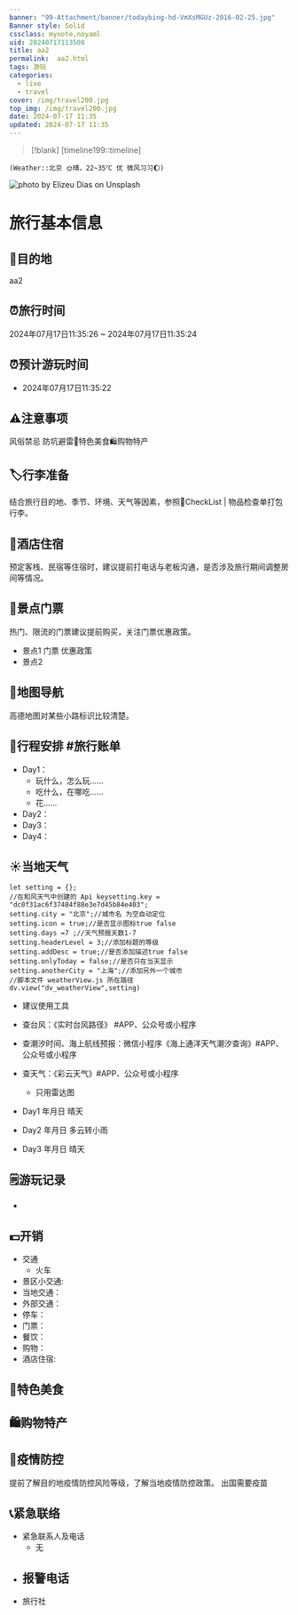 ```yaml
---
banner: "99-Attachment/banner/todaybing-hd-VmXsMGUz-2016-02-25.jpg"
Banner style: Solid
cssclass: mynote,noyaml
uid: 20240717113508 
title: aa2
permalink:  aa2.html
tags: 游玩
categories:
  - live
  - travel
cover: /img/travel200.jpg
top_img: /img/travel200.jpg
date: 2024-07-17 11:35
updated: 2024-07-17 11:35
---
```

> [!blank] 
> [timeline199::timeline]
```ad-flex
(Weather::北京 🌞晴，22~35℃ 优 微风习习🌔)
```

![photo by Elizeu Dias on Unsplash](https://images.unsplash.com/photo-1522529599102-193c0d76b5b6?crop=entropy&cs=srgb&fm=jpg&ixid=M3wzNjM5Nzd8MHwxfHJhbmRvbXx8fHx8fHx8fDE3MjExODczMDl8&ixlib=rb-4.0.3&q=85&w=800&h=500)

# 旅行基本信息

## 🎏目的地
 aa2

## ⏰旅行时间
2024年07月17日11:35:26 ~  2024年07月17日11:35:24

## ⏰预计游玩时间
- 2024年07月17日11:35:22

## ⚠️注意事项
风俗禁忌
防坑避雷🍚特色美食🛍️购物特产

## 🏷️行李准备
结合旅行目的地、季节、环境、天气等因素，参照📇CheckList  | 物品检查单打包行李。

## 🏨酒店住宿
预定客栈、民宿等住宿时，建议提前打电话与老板沟通，是否涉及旅行期间调整房间等情况。

## 🎫景点门票
热门、限流的门票建议提前购买，关注门票优惠政策。

- 景点1  门票  优惠政策
- 景点2

## 🧭地图导航
高德地图对某些小路标识比较清楚。

## 📑行程安排 #旅行账单
- Day1：
    - 玩什么，怎么玩……
    - 吃什么，在哪吃……
    - 花……
- Day2：
- Day3：
- Day4：

## ☀️当地天气
```dataviewjs  
let setting = {};  
//在和风天气中创建的 Api keysetting.key = "dc0f31ac6f37484f88e3e7d45b84e403";  
setting.city = "北京";//城市名 为空自动定位  
setting.icon = true;//是否显示图标true false  
setting.days =7 ;//天气预报天数1-7  
setting.headerLevel = 3;//添加标题的等级  
setting.addDesc = true;//是否添加描述true false  
setting.onlyToday = false;//是否只在当天显示  
setting.anotherCity = "上海";//添加另外一个城市  
//脚本文件 weatherView.js 所在路径  
dv.view("dv_weatherView",setting)  
```

- 建议使用工具
- 查台风：《实时台风路径》 #APP、公众号或小程序
- 查潮汐时间、海上航线预报：微信小程序《海上通洋天气潮汐查询》#APP、公众号或小程序
- 查天气：《彩云天气》#APP、公众号或小程序
    - 只用雷达图

- Day1  年月日   晴天
- Day2  年月日   多云转小雨
- Day3  年月日   晴天

## 🗒游玩记录
- 

## 💵开销

- 交通 
	- 火车
- 景区小交通:
- 当地交通：
- 外部交通：
- 停车：
- 门票：
- 餐饮：
- 购物：
- 酒店住宿:

## 🍚特色美食

## 🛍️购物特产

## 🦠疫情防控

提前了解目的地疫情防控风险等级，了解当地疫情防控政策。
出国需要疫苗

## 📞紧急联络
- 紧急联系人及电话
	- 无
- 报警电话
	- 
- 旅行社


